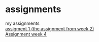 # assignments
my assignments
<br>
[assigment 1 (the assignment from week 2)](https://github.com/InMyLife/assignments/blob/master/Assignment_week_2.ipynb)
<br>[Assignment week 4](https://github.com/InMyLife/assignments/blob/master/Assignment_week_4.ipynb)
